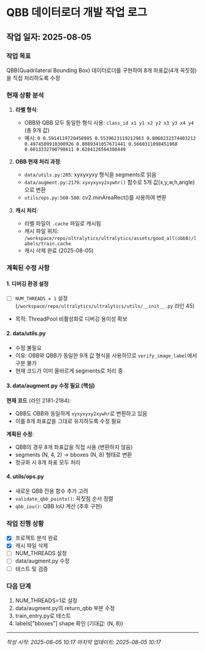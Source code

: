 # QBB 데이터로더 개발 작업 로그

## 작업 일자: 2025-08-05

### 작업 목표
QBB(Quadrilateral Bounding Box) 데이터로더를 구현하여 8개 좌표값(4개 꼭짓점)을 직접 처리하도록 수정

### 현재 상황 분석
1. **라벨 형식**: 
   - OBB와 QBB 모두 동일한 형식 사용: `class_id x1 y1 x2 y2 x3 y3 x4 y4` (총 9개 값)
   - 예시: `0 0.5914119720458985 0.5539623119212963 0.8060232374403212 0.4974509910300926 0.8089341057671441 0.5660311098451968 0.6013332790798611 0.6284126564308449`

2. **OBB 현재 처리 과정**:
   - `data/utils.py:205`: xyxyxyxy 형식을 segments로 읽음
   - `data/augment.py:2179`: `xyxyxyxy2xywhr()` 함수로 5개 값(x,y,w,h,angle)으로 변환
   - `utils/ops.py:560-580`: cv2.minAreaRect()를 사용하여 변환

3. **캐시 처리**:
   - 라벨 파일이 `.cache` 파일로 캐시됨
   - 캐시 파일 위치: `/workspace/repo/ultralytics/ultralytics/assets/good_all(obb8)/labels/train.cache`
   - 캐시 삭제 완료 (2025-08-05)

### 계획된 수정 사항

#### 1. 디버깅 환경 설정
- [ ] `NUM_THREADS = 1` 설정 (`/workspace/repo/ultralytics/ultralytics/utils/__init__.py` 라인 45)
- 목적: ThreadPool 비활성화로 디버깅 용이성 확보

#### 2. data/utils.py 
- 수정 불필요
- 이유: OBB와 QBB가 동일한 9개 값 형식을 사용하므로 `verify_image_label`에서 구분 불가
- 현재 코드가 이미 올바르게 segments로 처리 중

#### 3. data/augment.py 수정 필요 (핵심)
**현재 코드** (라인 2181-2184):
- QBB도 OBB와 동일하게 `xyxyxyxy2xywhr`로 변환하고 있음
- 이를 8개 좌표값을 그대로 유지하도록 수정 필요

**계획된 수정**:
- QBB의 경우 8개 좌표값을 직접 사용 (변환하지 않음)
- segments (N, 4, 2) → bboxes (N, 8) 형태로 변환
- 정규화 시 8개 좌표 모두 처리

#### 4. utils/ops.py 
- 새로운 QBB 전용 함수 추가 고려
- `validate_qbb_points()`: 꼭짓점 순서 정렬
- `qbb_iou()`: QBB IoU 계산 (추후 구현)

### 작업 진행 상황
- [x] 프로젝트 분석 완료
- [x] 캐시 파일 삭제
- [ ] NUM_THREADS 설정
- [ ] data/augment.py 수정
- [ ] 테스트 및 검증

### 다음 단계
1. NUM_THREADS=1로 설정
2. data/augment.py의 return_qbb 부분 수정
3. train_entry.py로 테스트
4. labels["bboxes"] shape 확인 (기대값: (N, 8))

---
*작성 시작: 2025-08-05 10:17*
*마지막 업데이트: 2025-08-05 10:17*